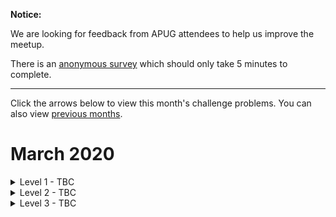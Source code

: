 **Notice:**

We are looking for feedback from APUG attendees to help us improve the meetup.

There is an [anonymous survey](https://forms.gle/cHzxANBttdx8536g8) which should only take 5 minutes to complete.

-----

Click the arrows below to view this month's challenge problems. You can also view [previous months](/previous).

# March 2020

<details>
  <summary>Level 1 - TBC</summary>
  
  ## TBC
  
  TBC
  
</details>

<details>
  <summary>Level 2 - TBC</summary>
  
  ## TBC
  
  TBC
  
</details>

<details>
  <summary>Level 3 - TBC</summary>
  
  ## TBC
  
  TBC
  
</details>
